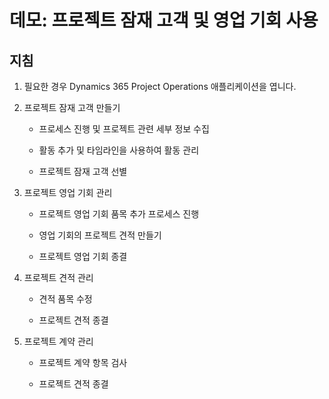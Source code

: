 ﻿---
demo:
    title: '데모: 프로젝트 잠재 고객 및 영업 기회 사용'
    module: '모듈 5: Dynamics 365 Project Operations의 기본 사항 파악'
---

# 데모: 프로젝트 잠재 고객 및 영업 기회 사용

## 지침

1. 필요한 경우 Dynamics 365 Project Operations 애플리케이션을 엽니다. 

2. 프로젝트 잠재 고객 만들기

	- 프로세스 진행 및 프로젝트 관련 세부 정보 수집

	- 활동 추가 및 타임라인을 사용하여 활동 관리 

	- 프로젝트 잠재 고객 선별

3. 프로젝트 영업 기회 관리

	- 프로젝트 영업 기회 품목 추가 프로세스 진행

	- 영업 기회의 프로젝트 견적 만들기

	- 프로젝트 영업 기회 종결

4. 프로젝트 견적 관리

	- 견적 품목 수정

	- 프로젝트 견적 종결

5. 프로젝트 계약 관리

	- 프로젝트 계약 항목 검사

	- 프로젝트 견적 종결
